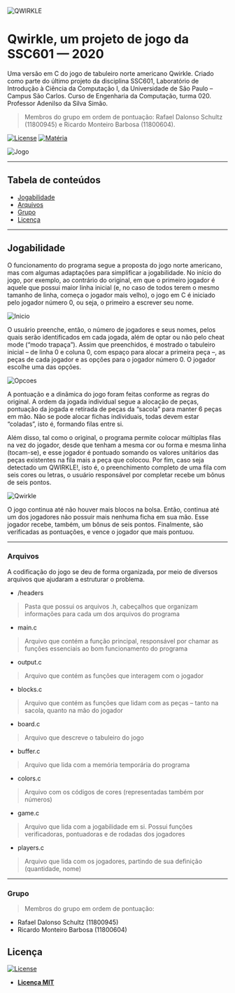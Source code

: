 ![QWIRKLE](https://i.ibb.co/3BrbhW9/image.png)

# Qwirkle, um projeto de jogo da SSC601	— 2020
Uma versão em C do jogo de tabuleiro norte americano Qwirkle. Criado como parte do último projeto da disciplina SSC601, Laboratório de Introdução à Ciência da Computação I, da Universidade de São Paulo – Campus São Carlos. Curso de Engenharia da Computação, turma 020. Professor Adenilso da Silva Simão.

> Membros do grupo em ordem de pontuação: Rafael Dalonso Schultz (11800945) e Ricardo Monteiro Barbosa (11800604).

[![License](http://img.shields.io/:license-mit-blue.svg?style=flat-square)](http://badges.mit-license.org) [![Matéria](https://img.shields.io/badge/mat%C3%A9ria-SSC601-brightgreen)](https://github.com/badges/badgerbadgerbadger)


![Jogo](https://i.imgur.com/QOcZWEq.gif)

---

## Tabela de conteúdos

- [Jogabilidade](#jogabilidade)
- [Arquivos](#arquivos)
- [Grupo](#grupo)
- [Licença](#licença)

---

## Jogabilidade

O funcionamento do programa segue a proposta do jogo norte americano, mas com algumas adaptações para simplificar a jogabilidade. No início do jogo, por exemplo, ao contrário do original, em que o primeiro jogador é aquele que possui maior linha inicial (e, no caso de todos terem o mesmo tamanho de linha, começa o jogador mais velho), o jogo em C é iniciado pelo jogador número 0, ou seja, o primeiro a escrever seu nome.

![Inicio](https://i.ibb.co/tB5xQWm/image.png)

O usuário preenche, então, o número de jogadores e seus nomes, pelos quais serão identificados em cada jogada, além de optar ou não pelo cheat mode (“modo trapaça”). Assim que preenchidos, é mostrado o tabuleiro inicial – de linha 0 e coluna 0, com espaço para alocar a primeira peça –, as peças de cada jogador e as opções para o jogador número 0. O jogador escolhe uma das opções.

![Opcoes](https://i.ibb.co/3CgytRB/image.png)

A pontuação e a dinâmica do jogo foram feitas conforme as regras do original. A ordem da jogada individual segue a alocação de peças, pontuação da jogada e retirada de peças da “sacola” para manter 6 peças em mão. Não se pode alocar fichas individuais, todas devem estar “coladas”, isto é, formando filas entre si.

Além disso, tal como o original, o programa permite colocar múltiplas filas na vez do jogador, desde que tenham a mesma cor ou forma e mesma linha (tocam-se), e esse jogador é pontuado somando os valores unitários das peças existentes na fila mais a peça que colocou. Por fim, caso seja detectado um QWIRKLE!, isto é, o preenchimento completo de uma fila com seis cores ou letras, o usuário responsável por completar recebe um bônus de seis pontos.

![Qwirkle](https://i.ibb.co/zrTFcC3/Vanilla-1s-288px.gif)

O jogo continua até não houver mais blocos na bolsa. Então, continua até um dos jogadores não possuir mais nenhuma ficha em sua mão. Esse jogador recebe, também, um bônus de seis pontos. Finalmente, são verificadas as pontuações, e vence o jogador que mais pontuou.

---

### Arquivos
A codificação do jogo se deu de forma organizada, por meio de diversos arquivos que ajudaram a estruturar o problema.

- /headers
> Pasta que possui os arquivos .h, cabeçalhos que organizam informações para cada um dos arquivos do programa

- main.c
> Arquivo que contém a função principal, responsável por chamar as funções essenciais ao bom funcionamento do programa

- output.c
> Arquivo que contém as funções que interagem com o jogador

- blocks.c
> Arquivo que contém as funções que lidam com as peças – tanto na sacola, quanto na mão do jogador

- board.c
> Arquivo que descreve o tabuleiro do jogo

- buffer.c
> Arquivo que lida com a memória temporária do programa

- colors.c
> Arquivo com os códigos de cores (representadas também por números)

- game.c
> Arquivo que lida com a jogabilidade em si. Possui funções verificadoras, pontuadoras e de rodadas dos jogadores

- players.c
> Arquivo que lida com os jogadores, partindo de sua definição (quantidade, nome) 

---

### Grupo
> Membros do grupo em ordem de pontuação:
- Rafael Dalonso Schultz (11800945)
- Ricardo Monteiro Barbosa (11800604)

## Licença

[![License](http://img.shields.io/:license-mit-blue.svg?style=flat-square)](http://badges.mit-license.org)

- **[Licença MIT](http://opensource.org/licenses/mit-license.php)**
